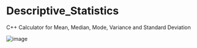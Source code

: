 # Descriptive_Statistics

C++ Calculator for Mean, Median, Mode, Variance and Standard Deviation

![image](https://user-images.githubusercontent.com/3512401/206880806-b29d5017-0bde-46bd-ae14-d4c6d0ffcf9e.png)
